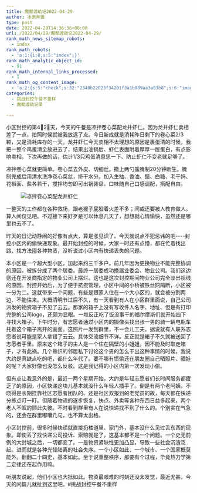 ```yaml
---
title: 魔都渡劫记2022-04-29
author: 冰原奔狼
type: post
date: 2022-04-29T14:36:36+00:00
url: /2022/04/29/魔都渡劫记2022-04-29/
rank_math_news_sitemap_robots:
  - index
rank_math_robots:
  - 'a:1:{i:0;s:5:"index";}'
rank_math_analytic_object_id:
  - 91
rank_math_internal_links_processed:
  - 1
rank_math_og_content_image:
  - 'a:2:{s:5:"check";s:32:"2340b22023f34201f3a1b989aa3a83b8";s:6:"images";a:0:{}}'
categories:
  - 挑战封控午餐不重样
  - 魔都渡劫记录

---
```

 

小区封控的第4⃣️2⃣️天，今天的午餐是凉拌卷心菜配龙井虾仁。因为龙井虾仁卖相差了一点，拍照时候就被我放远了点。今日新成就是消耗昨日剩下的卷心菜2/3颗，又是消耗库存的一天。龙井虾仁今天卖相不太理想的原因是裹蛋清的时候，我把一整个鸡蛋清全放进去了，结果出油锅后、虾仁表面附着厚厚一层蛋白，有点影响卖相。下次再做的话，估计1/3只鸡蛋清意思一下、防止虾仁不变老就足够了。

凉拌卷心菜就更简单。卷心菜去外皮、切细丝。撒上两勺盐腌制20分钟断生。腌制完成后用清水洗净卷心菜丝，挤干水分。加入生抽、香油、醋、白糖、老干妈、花椒面、盐各若干，搅拌均匀即可出锅装盘。口味随自己口感调配，搭配自由。<figure class="wp-block-image">

<img decoding="async" src="https://i0.wp.com/s2.loli.net/2022/04/29/nhfWLbBpRAc5I4D.png?w=640&#038;ssl=1" alt="凉拌卷心菜配龙井虾仁" data-recalc-dims="1" /> </figure> 

一整天的工作都在各种救场，跟老猴子屁股着火差不多；间或还要被人教育做人，算人间仅见吧。不过接下来好歹是可以休息几天了，想想就心情愉快，虽然还是哪里也去不了。

昨天的日记动静闹的好像有点大，算是涨见识了。今天就说点不犯忌讳的吧\----封控小区内的偷快递现象。最开始封控的时候，大家一时还有点懵，都在忙着找出路、找方法囤各种物资，没听说过小区内有快递丢失的问题。

本小区是一个超大型小区，加起来约三千多户。前几年因为更换物业不能完整协调的原因，被拆分成了两个居委。最终一居委成功换届业委会、物业公司。我们这边则还在开发商指定的物业公司上摆烂。这也是这次封控期间物业公司完全淡出视线的原因。封控开始后，为了便于抗疫管理，小区中间的小桥被铁丝网隔断，小区被一分为二。这就带来一个问题，有些是跟家人住在一个大小区的，就会被分割两边、不能往来。大概清明节过后不久，有一天看到有人在小区群里面说，自己公司派发的物资箱子不见了云云。那家的箱子上没有写收件人名字、地址、但是有打印完整的公司logo，还颇为显眼。一堆反正吃了饭没事干的福尔摩斯们就开始四下寻找大箱子。下午时分，有志愿者通过小区内的摄像头找出张一男的骑一辆电瓶车托着这个箱子离开的画面。这照片一发到群里，不一会儿工夫，据说就有人联系志愿者说可能是家人拿错了云云。具体交流细节不详。反正就是箱子不久就被送回了志愿者手里。原来这个箱子的主人是一个住在隔壁的小姐姐，因不能及时取走箱子，才有此祸。几个熟识的邻居私下讨论这个男的怎么干出这种事情的时候，我说大约是真缺点吃的吧，都什么年代了。要不哪有惯偷还在朋友圈自己晒照片、晒娃的呢？大家好像也没怎么反驳。这是我记得的小区内第一次发现小偷。

但有点让我意外的是，最近一两个星期开始，大约是年轻志愿者们长时间服务都疲乏了的原因，小区快递这块儿基本就没什么年轻人插手了。倒是有两个老阿姨，不晓得是长期挂靠社区志愿者团队的、还是社区双报到的老党员的故，每天都在快递分拣点盯一盯。但随着物流的逐步恢复，快点、外卖等各种东西日益多起来，两个老人不眠的顾此失彼。不时看到群里有人在说快递找不到了什么的。个别实在气急的，还会在群里嘟囔几句，也不算太出格。

小区封控前，很多时候快递就直接扔楼道里、家门外，基本没什么见过丢东西的现象。即使丢了找快递公司投诉、索赔就是了，这基本都不是一个问题。一个史无前例的大封城之后，一切都变了。一是物资紧缺性更加凸显，导致一些社会沉渣泛起。进而就是各种光怪陆离的社会失序。一个小区如此、一个城市、一个国家概莫能外。翻翻二十四史，基本如此。至于说重整秩序，那要有个过程，毕竟热力学第二定律还在起作用嘛。

听朋友说起，他们小区也大抵如此。物资最艰难的时刻还没太发觉，最近尤甚。今天的闲篇儿就扯到这里吧。#挑战封控午餐不重样
